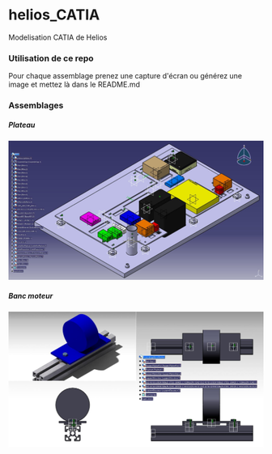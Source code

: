 # helios_CATIA
Modelisation CATIA de Helios

### Utilisation de ce repo
Pour chaque assemblage prenez une capture d'écran ou générez une image et mettez là dans le README.md

### Assemblages
##### Plateau
![Image plateau](/Plateau/plateau.jpg)
##### Banc moteur
![Image banc moteur](/Banc_moteur/banc_moteur.jpg)
